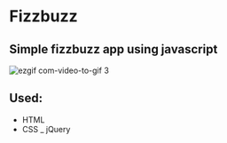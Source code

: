# Fizzbuzz
## Simple fizzbuzz app using javascript

![ezgif com-video-to-gif 3](https://user-images.githubusercontent.com/26069518/53699217-87e2cb00-3dab-11e9-8bc4-5a4e7ac630c0.gif)

## Used:
- HTML
- CSS
_ jQuery
